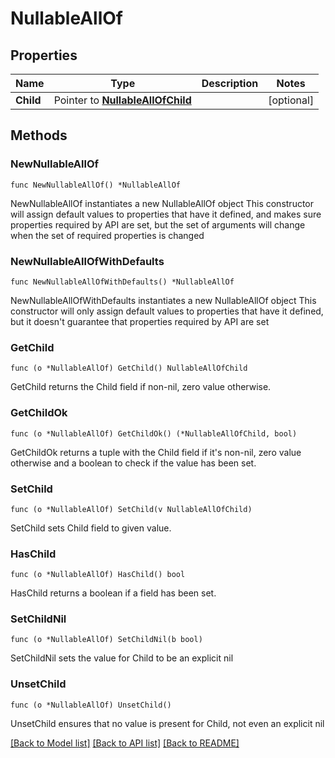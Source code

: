 # NullableAllOf

## Properties

Name | Type | Description | Notes
------------ | ------------- | ------------- | -------------
**Child** | Pointer to [**NullableAllOfChild**](NullableAllOfChild.md) |  | [optional] 

## Methods

### NewNullableAllOf

`func NewNullableAllOf() *NullableAllOf`

NewNullableAllOf instantiates a new NullableAllOf object
This constructor will assign default values to properties that have it defined,
and makes sure properties required by API are set, but the set of arguments
will change when the set of required properties is changed

### NewNullableAllOfWithDefaults

`func NewNullableAllOfWithDefaults() *NullableAllOf`

NewNullableAllOfWithDefaults instantiates a new NullableAllOf object
This constructor will only assign default values to properties that have it defined,
but it doesn't guarantee that properties required by API are set

### GetChild

`func (o *NullableAllOf) GetChild() NullableAllOfChild`

GetChild returns the Child field if non-nil, zero value otherwise.

### GetChildOk

`func (o *NullableAllOf) GetChildOk() (*NullableAllOfChild, bool)`

GetChildOk returns a tuple with the Child field if it's non-nil, zero value otherwise
and a boolean to check if the value has been set.

### SetChild

`func (o *NullableAllOf) SetChild(v NullableAllOfChild)`

SetChild sets Child field to given value.

### HasChild

`func (o *NullableAllOf) HasChild() bool`

HasChild returns a boolean if a field has been set.

### SetChildNil

`func (o *NullableAllOf) SetChildNil(b bool)`

 SetChildNil sets the value for Child to be an explicit nil

### UnsetChild
`func (o *NullableAllOf) UnsetChild()`

UnsetChild ensures that no value is present for Child, not even an explicit nil

[[Back to Model list]](../README.md#documentation-for-models) [[Back to API list]](../README.md#documentation-for-api-endpoints) [[Back to README]](../README.md)


